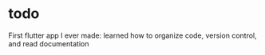 # todo

First flutter app I ever made: learned how to organize code, version control, and read documentation
